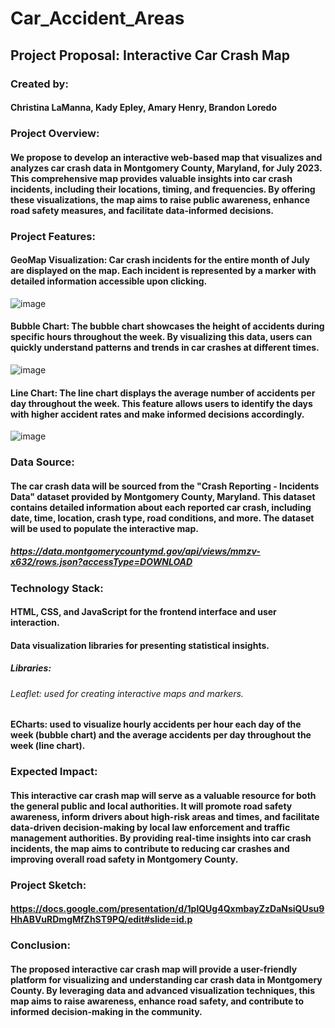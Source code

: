 # Car_Accident_Areas
## Project Proposal: Interactive Car Crash Map
### Created by:
#### Christina LaManna, Kady Epley, Amary Henry, Brandon Loredo

### Project Overview:
#### We propose to develop an interactive web-based map that visualizes and analyzes car crash data in Montgomery County, Maryland, for July 2023. This comprehensive map provides valuable insights into car crash incidents, including their locations, timing, and frequencies. By offering these visualizations, the map aims to raise public awareness, enhance road safety measures, and facilitate data-informed decisions.

### Project Features:
#### GeoMap Visualization: Car crash incidents for the entire month of July are displayed on the map. Each incident is represented by a marker with detailed information accessible upon clicking.
![image](https://github.com/cnlamanna/Car_Accident_Areas/assets/131494138/7ed2ddf4-f457-4548-a1a5-db0537ae6c0e)

#### Bubble Chart: The bubble chart showcases the height of accidents during specific hours throughout the week. By visualizing this data, users can quickly understand patterns and trends in car crashes at different times.
![image](https://github.com/cnlamanna/Car_Accident_Areas/assets/131494138/80ccf7cd-a0ce-4061-8d52-88edf0092468)

#### Line Chart: The line chart displays the average number of accidents per day throughout the week. This feature allows users to identify the days with higher accident rates and make informed decisions accordingly.
![image](https://github.com/cnlamanna/Car_Accident_Areas/assets/131494138/96bab1af-dfbe-44b7-a3ad-bec15e4efd26)

### Data Source:
#### The car crash data will be sourced from the "Crash Reporting - Incidents Data" dataset provided by Montgomery County, Maryland. This dataset contains detailed information about each reported car crash, including date, time, location, crash type, road conditions, and more. The dataset will be used to populate the interactive map.
##### https://data.montgomerycountymd.gov/api/views/mmzv-x632/rows.json?accessType=DOWNLOAD

### Technology Stack:
#### HTML, CSS, and JavaScript for the frontend interface and user interaction.
#### Data visualization libraries for presenting statistical insights.
##### Libraries:
###### Leaflet: used for creating interactive maps and markers.
#### ECharts: used to visualize hourly accidents per hour each day of the week (bubble chart) and the average accidents per day throughout the week (line chart). 

### Expected Impact:
#### This interactive car crash map will serve as a valuable resource for both the general public and local authorities. It will promote road safety awareness, inform drivers about high-risk areas and times, and facilitate data-driven decision-making by local law enforcement and traffic management authorities. By providing real-time insights into car crash incidents, the map aims to contribute to reducing car crashes and improving overall road safety in Montgomery County.

### Project Sketch:
#### https://docs.google.com/presentation/d/1plQUg4QxmbayZzDaNsiQUsu9HhABVuRDmgMfZhST9PQ/edit#slide=id.p

### Conclusion:
#### The proposed interactive car crash map will provide a user-friendly platform for visualizing and understanding car crash data in Montgomery County. By leveraging data and advanced visualization techniques, this map aims to raise awareness, enhance road safety, and contribute to informed decision-making in the community.


